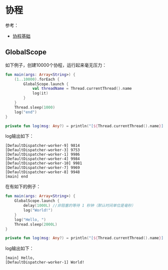 # 协程

参考：

+ [协程基础](https://www.kotlincn.net/docs/reference/coroutines/basics.html#协程基础)



## GlobalScope

如下例子，创建10000个协程，运行起来毫无压力：

```kotlin
fun main(args: Array<String>) {
    (1..10000).forEach {
        GlobalScope.launch {
            val threadName = Thread.currentThread().name
            log(it)
        }
    }
    Thread.sleep(1000)
    log("end")
}

private fun log(msg: Any?) = println("[${Thread.currentThread().name}] $msg")
```

log输出如下：

```
[DefaultDispatcher-worker-9] 9814
[DefaultDispatcher-worker-3] 9753
[DefaultDispatcher-worker-1] 9986
[DefaultDispatcher-worker-4] 9984
[DefaultDispatcher-worker-10] 9981
[DefaultDispatcher-worker-7] 9969
[DefaultDispatcher-worker-8] 9948
[main] end
```



在有如下的例子：

```kotlin
fun main(args: Array<String>) {
    GlobalScope.launch {
        delay(1000L) //非阻塞的等待 1 秒钟（默认时间单位是毫秒）
        log("World!")
    }
    log("Hello, ")
    Thread.sleep(2000L)
}

private fun log(msg: Any?) = println("[${Thread.currentThread().name}] $msg")
```

log输出如下：

```
[main] Hello, 
[DefaultDispatcher-worker-1] World!
```

















